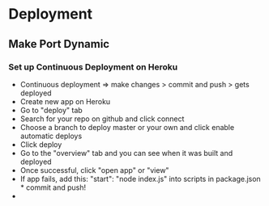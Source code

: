 # Deployment

## Make Port Dynamic

### Set up Continuous Deployment on Heroku

- Continuous deployment => make changes > commit and push > gets deployed
- Create new app on Heroku
- Go to "deploy" tab
- Search for your repo on github and click connect
- Choose a branch to deploy master or your own and click enable automatic deploys
- Click deploy
- Go to the "overview" tab and you can see when it was built and deployed
- Once successful, click "open app" or "view"
- If app fails, add this: "start": "node index.js" into scripts in package.json * commit and push!
- 
